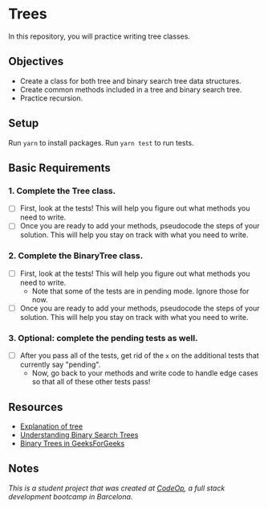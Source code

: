 # Trees

In this repository, you will practice writing tree classes.

## Objectives

- Create a class for both tree and binary search tree data structures.
- Create common methods included in a tree and binary search tree.
- Practice recursion.

## Setup

Run `yarn` to install packages.
Run `yarn test` to run tests.

## Basic Requirements

### 1. Complete the Tree class.

- [ ] First, look at the tests! This will help you
      figure out what methods you need to write.
- [ ] Once you are ready to add your methods, pseudocode
      the steps of your solution. This will help you stay on
      track with what you need to write.

### 2. Complete the BinaryTree class.

- [ ] First, look at the tests! This will help you
      figure out what methods you need to write.
  - Note that some of the tests are in pending
    mode. Ignore those for now.
- [ ] Once you are ready to add your methods, pseudocode
      the steps of your solution. This will help you stay on
      track with what you need to write.

### 3. Optional: complete the pending tests as well.

- [ ] After you pass all of the tests, get rid of the `x` on the
      additional tests that currently say "pending".
  - Now, go back to your methods and write code to handle
    edge cases so that all of these other tests pass!

## Resources

- [Explanation of tree](https://medium.com/the-renaissance-developer/learning-tree-data-structure-27c6bb363051)
- [Understanding Binary Search Trees](https://dev.to/christinamcmahon/understanding-binary-search-trees-4d90)
- [Binary Trees in GeeksForGeeks](https://www.geeksforgeeks.org/binary-tree-data-structure/)

## Notes

_This is a student project that was created at [CodeOp](http://CodeOp.tech), a full stack development bootcamp in Barcelona._
